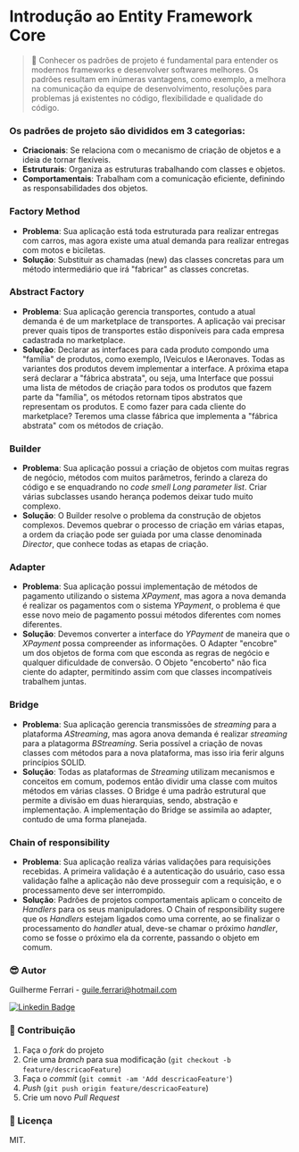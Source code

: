 # Introdução ao Entity Framework Core

> 🚀 Conhecer os padrões de projeto é fundamental para entender os modernos frameworks e desenvolver softwares melhores. Os padrões resultam em inúmeras vantagens, como exemplo, a melhora na comunicação da equipe de desenvolvimento, resoluções para problemas já existentes no código, flexibilidade e qualidade do código.

### Os padrões de projeto são divididos em 3 categorias:
- **Criacionais**: Se relaciona com o mecanismo de criação de objetos e a ideia de tornar flexíveis.
- **Estruturais**: Organiza as estruturas trabalhando com classes e objetos.
- **Comportamentais**: Trabalham com a comunicação eficiente, definindo as responsabilidades dos objetos.

### Factory Method
- **Problema**: Sua aplicação está toda estruturada para realizar entregas com carros, mas agora existe uma atual demanda para realizar entregas com motos e biciletas.
- **Solução**: Substituir as chamadas (new) das classes concretas para um método intermediário que irá "fabricar" as classes concretas.

### Abstract Factory
- **Problema**: Sua aplicação gerencia transportes, contudo a atual demanda é de um marketplace de transportes. A aplicação vai precisar prever quais tipos de transportes estão disponíveis para cada empresa cadastrada no marketplace.
- **Solução**: Declarar as interfaces para cada produto compondo uma "família" de produtos, como exemplo, IVeiculos e IAeronaves. Todas as variantes dos produtos devem implementar a interface. A próxima etapa será declarar a "fábrica abstrata", ou seja, uma Interface que possui uma lista de métodos de criação para todos os produtos que fazem parte da "família", os métodos retornam tipos abstratos que representam os produtos. E como fazer para cada cliente do marketplace? Teremos uma classe fábrica que implementa a "fábrica abstrata" com os métodos de criação.

### Builder
- **Problema**: Sua aplicação possui a criação de objetos com muitas regras de negócio, métodos com muitos parâmetros, ferindo a clareza do código e se enquadrando no *code smell Long parameter list*. Criar várias subclasses usando herança podemos deixar tudo muito complexo.
- **Solução**: O Builder resolve o problema da construção de objetos complexos. Devemos quebrar o processo de criação em várias etapas, a ordem da criação pode ser guiada por uma classe denominada *Director*, que conhece todas as etapas de criação.

### Adapter
- **Problema**: Sua aplicação possui implementação de métodos de pagamento utilizando o sistema *XPayment*, mas agora a nova demanda é realizar os pagamentos com o sistema *YPayment*, o problema é que esse novo meio de pagamento possui métodos diferentes com nomes diferentes.
- **Solução**: Devemos converter a interface do *YPayment* de maneira que o *XPayment* possa compreender as informações. O Adapter "encobre" um dos objetos de forma com que esconda as regras de negócio e qualquer dificuldade de conversão. O Objeto "encoberto" não fica ciente do adapter, permitindo assim com que classes incompatíveis trabalhem juntas.

### Bridge
- **Problema**: Sua aplicação gerencia transmissões de *streaming* para a plataforma *AStreaming*, mas agora anova demanda é realizar *streaming* para a platagorma *BStreaming*. Seria possível a criação de novas classes com métodos para a nova plataforma, mas isso iria ferir alguns princípios SOLID.
- **Solução**: Todas as plataformas de *Streaming* utilizam mecanismos e conceitos em comum, podemos então dividir uma classe com muitos métodos em várias classes. O Bridge é uma padrão estrutural que permite a divisão em duas hierarquias, sendo, abstração e implementação. A implementação do Bridge se assimila ao adapter, contudo de uma forma planejada.

### Chain of responsibility
- **Problema**: Sua aplicação realiza várias validações para requisições recebidas. A primeira validação é a autenticação do usuário, caso essa validação falhe a aplicação não deve prosseguir com a requisição, e o processamento deve ser interrompido.
- **Solução**: Padrões de projetos comportamentais aplicam o conceito de *Handlers* para os seus manipuladores. O Chain of responsibility sugere que os *Handlers* estejam ligados como uma corrente, ao se finalizar o processamento do *handler* atual, deve-se chamar o próximo *handler*, como se fosse o próximo ela da corrente, passando o objeto em comum.

### 😎 Autor

Guilherme Ferrari - guile.ferrari@hotmail.com

[![Linkedin Badge](https://img.shields.io/badge/-Guilherme-blue?style=flat-square&logo=Linkedin&logoColor=white&link=https://www.linkedin.com/in/guilherme-antonio-ferrari/)](https://www.linkedin.com/in/guilherme-antonio-ferrari/)

### 🎯 Contribuição

1. Faça o _fork_ do projeto
2. Crie uma _branch_ para sua modificação (`git checkout -b feature/descricaoFeature`)
3. Faça o _commit_ (`git commit -am 'Add descricaoFeature'`)
4. _Push_ (`git push origin feature/descricaoFeature`)
5. Crie um novo _Pull Request_

### 📝 Licença

MIT.